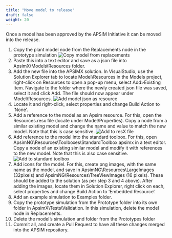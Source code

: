 ```yaml
---
title: "Move model to release"
draft: false
weight: 20
---
```

Once a model has been approved by the APSIM Initiative it can be moved into the release.

1. Copy the plant model node from the Replacements node in the prototype simulation
![Copy model from replacements](/images/Development.Contribute.MoveModelToRelease.CopyModel.png)
2. Paste this into a text editor and save as a json file into ApsimX\Models\Resources folder.
3. Add the new file into the APSIMX solution. In VisualStudio, use the Solution Explorer tab 
to locate Model\Resources in the Models project, right-click on Resources to open a pop-up menu, 
select Add>Existing Item. Navigate to the folder where the newly created json file was saved, 
select it and click Add. The file should now appear under Model\Resources.
![Add model json as resource](/images/Development.Contribute.MoveModelToRelease.AddModelXmlAsResource.png)
5. Locate it and right-click, select properties and change Build Action to ‘None’.
6. Add a reference to the model as an Apsim resource. For this, open the Resources.resx file
 (locate under Model/Properties). Copy a node from a similar existing model and change the name 
 and value to match the new model.  Note that this is case sensitive.
![Add to resX file](/images/Development.Contribute.MoveModelToRelease.AddToResXFile.png)
7. Add reference to the model into the standard toolbox. For this, open ApsimNG\Resources\Toolboxes\StandardToolbox.apsimx 
in a text editor. Copy a node of an existing similar model and modify it with references to the new model.
Note that this is also case sensitive.
![Add to standard toolbox](/images/Development.Contribute.MoveModelToRelease.AddToStandardToolbox.png)
8. Add icons for the model. For this, create png images, with the same name as the model, and save in 
ApsimNG\Resources\LargeImages (32pixels) and ApsimNG\Resources\TreeViewImages (16 pixels).
These should be added to the solution (as per step 3 and 4 above).
After adding the images, locate them in Solution Explorer, right click on each, select properties 
and change Build Action to ‘Embedded Resource’.
9.	Add an example simulation to Examples folder.
10.	Copy the prototype simulation from the Prototype folder into its own folder in ApsimX\Tests\Validation\.
In this simulation, delete the model node in Replacements.
11.	Delete the model’s simulation and folder from the Prototypes folder
12.	Commit all, and create a Pull Request to have all these changes merged into the APSIM repository.
